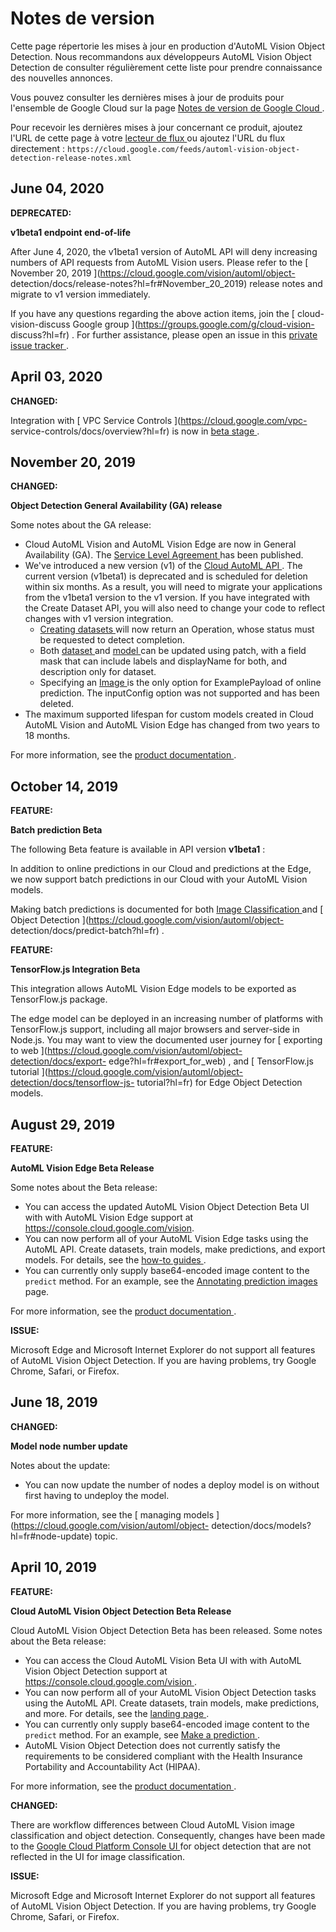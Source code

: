 #  Notes de version

Cette page répertorie les mises à jour en production d'AutoML Vision Object
Detection. Nous recommandons aux développeurs AutoML Vision Object Detection
de consulter régulièrement cette liste pour prendre connaissance des nouvelles
annonces.

Vous pouvez consulter les dernières mises à jour de produits pour l'ensemble
de Google Cloud sur la page [ Notes de version de Google Cloud
](https://cloud.google.com/release-notes?hl=fr) .

Pour recevoir les dernières mises à jour concernant ce produit, ajoutez l'URL
de cette page à votre [ lecteur de flux
](https://wikipedia.org/wiki/Comparison_of_feed_aggregators) ou ajoutez l'URL
du flux directement : ` https://cloud.google.com/feeds/automl-vision-object-
detection-release-notes.xml `

##  June 04, 2020

**DEPRECATED:**

**v1beta1 endpoint end-of-life**

After June 4, 2020, the v1beta1 version of AutoML API will deny increasing
numbers of API requests from AutoML Vision users. Please refer to the [
November 20, 2019 ](https://cloud.google.com/vision/automl/object-
detection/docs/release-notes?hl=fr#November_20_2019) release notes and migrate
to v1 version immediately.

If you have any questions regarding the above action items, join the [ cloud-
vision-discuss Google group ](https://groups.google.com/g/cloud-vision-
discuss?hl=fr) . For further assistance, please open an issue in this [
private issue tracker
](https://issuetracker.google.com/issues/new?component=836902&template=1440861&hl=fr)
.

##  April 03, 2020

**CHANGED:**

Integration with [ VPC Service Controls ](https://cloud.google.com/vpc-
service-controls/docs/overview?hl=fr) is now in [ beta stage
](https://cloud.google.com/products/?hl=fr#product-launch-stages) .

##  November 20, 2019

**CHANGED:**

**Object Detection General Availability (GA) release**

Some notes about the GA release:

  * Cloud AutoML Vision and AutoML Vision Edge are now in General Availability (GA). The [ Service Level Agreement ](https://cloud.google.com/vision/sla?hl=fr) has been published. 
  * We've introduced a new version (v1) of the [ Cloud AutoML API ](https://cloud.google.com/vision/automl/docs/reference/rest/?hl=fr) . The current version (v1beta1) is deprecated and is scheduled for deletion within six months. As a result, you will need to migrate your applications from the v1beta1 version to the v1 version. If you have integrated with the Create Dataset API, you will also need to change your code to reflect changes with v1 version integration. 
    * [ Creating datasets ](https://cloud.google.com/automl/docs/reference/rest/v1/projects.locations.datasets/create?hl=fr) will now return an Operation, whose status must be requested to detect completion. 
    * Both [ dataset ](https://cloud.google.com/automl/docs/reference/rest/v1/projects.locations.datasets?hl=fr) and [ model ](https://cloud.google.com/automl/docs/reference/rest/v1/projects.locations.models?hl=fr) can be updated using patch, with a field mask that can include labels and displayName for both, and description only for dataset. 
    * Specifying an [ Image ](https://cloud.google.com/automl/docs/reference/rest/v1/projects.locations.models/predict?hl=fr#image) is the only option for ExamplePayload of online prediction. The inputConfig option was not supported and has been deleted. 
  * The maximum supported lifespan for custom models created in Cloud AutoML Vision and AutoML Vision Edge has changed from two years to 18 months. 

For more information, see the [ product documentation
](http://cloud/vision/automl/object-detection/docs) .

##  October 14, 2019

**FEATURE:**

**Batch prediction Beta**

The following Beta feature is available in API version **v1beta1** :

In addition to online predictions in our Cloud and predictions at the Edge, we
now support batch predictions in our Cloud with your AutoML Vision models.

Making batch predictions is documented for both [ Image Classification
](https://cloud.google.com/vision/automl/docs/predict-batch?hl=fr) and [
Object Detection ](https://cloud.google.com/vision/automl/object-
detection/docs/predict-batch?hl=fr) .

**FEATURE:**

**TensorFlow.js Integration Beta**

This integration allows AutoML Vision Edge models to be exported as
TensorFlow.js package.

The edge model can be deployed in an increasing number of platforms with
TensorFlow.js support, including all major browsers and server-side in
Node.js. You may want to view the documented user journey for [ exporting to
web ](https://cloud.google.com/vision/automl/object-detection/docs/export-
edge?hl=fr#export_for_web) , and [ TensorFlow.js tutorial
](https://cloud.google.com/vision/automl/object-detection/docs/tensorflow-js-
tutorial?hl=fr) for Edge Object Detection models.

##  August 29, 2019

**FEATURE:**

**AutoML Vision Edge Beta Release**

Some notes about the Beta release:

  * You can access the updated AutoML Vision Object Detection Beta UI with with AutoML Vision Edge support at https://console.cloud.google.com/vision. 
  * You can now perform all of your AutoML Vision Edge tasks using the AutoML API. Create datasets, train models, make predictions, and export models. For details, see the [ how-to guides ](https://cloud.google.com/vision/automl/object-detection/docs/how-to?hl=fr) . 
  * You can currently only supply base64-encoded image content to the ` predict ` method. For an example, see the [ Annotating prediction images ](https://cloud.google.com/vision/automl/object-detection/docs/predict?hl=fr) page. 

For more information, see the [ product documentation
](https://cloud.google.com/vision/automl/object-detection/docs/?hl=fr) .

**ISSUE:**

Microsoft Edge and Microsoft Internet Explorer do not support all features of
AutoML Vision Object Detection. If you are having problems, try Google Chrome,
Safari, or Firefox.

##  June 18, 2019

**CHANGED:**

**Model node number update**

Notes about the update:

  * You can now update the number of nodes a deploy model is on without first having to undeploy the model. 

For more information, see the [ managing models
](https://cloud.google.com/vision/automl/object-
detection/docs/models?hl=fr#node-update) topic.

##  April 10, 2019

**FEATURE:**

**Cloud AutoML Vision Object Detection Beta Release**

Cloud AutoML Vision Object Detection Beta has been released. Some notes about
the Beta release:

  * You can access the Cloud AutoML Vision Beta UI with with AutoML Vision Object Detection support at [ https://console.cloud.google.com/vision ](https://console.cloud.google.com/vision?_ga=2.53927336.-1490361011.1561412245&hl=fr) . 
  * You can now perform all of your AutoML Vision Object Detection tasks using the AutoML API. Create datasets, train models, make predictions, and more. For details, see the [ landing page ](https://cloud.google.com/vision/automl/object-detection/docs?hl=fr) . 
  * You can currently only supply base64-encoded image content to the ` predict ` method. For an example, see [ Make a prediction ](https://cloud.google.com/vision/automl/object-detection/docs/predict?hl=fr) . 
  * AutoML Vision Object Detection does not currently satisfy the requirements to be considered compliant with the Health Insurance Portability and Accountability Act (HIPAA). 

For more information, see the [ product documentation
](https://cloud.google.com/vision/automl/object-detection/docs?hl=fr) .

**CHANGED:**

There are workflow differences between Cloud AutoML Vision image
classification and object detection. Consequently, changes have been made to
the [ Google Cloud Platform Console UI
](https://console.cloud.google.com/vision?_ga=2.146732340.-1490361011.1561412245&hl=fr)
for object detection that are not reflected in the UI for image
classification.

**ISSUE:**

Microsoft Edge and Microsoft Internet Explorer do not support all features of
AutoML Vision Object Detection. If you are having problems, try Google Chrome,
Safari, or Firefox.

